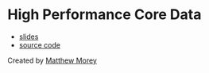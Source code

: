# High Performance Core Data

* [slides](http://google.com)
* [source code](http://google.com)

Created by [Matthew Morey](http://matthewmorey.com)
